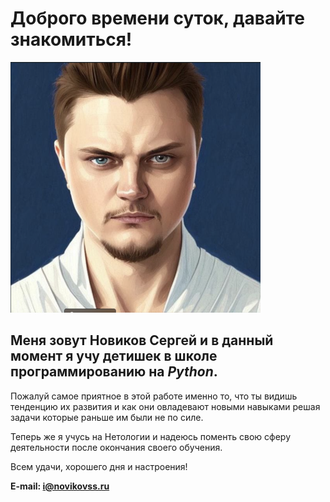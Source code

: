 # Доброго времени суток, давайте знакомиться!

!["Это Я)"](/photo.png)

## Меня зовут Новиков Сергей и в данный момент я учу детишек в школе программированию на *Python*.

Пожалуй самое приятное в этой работе именно то, что ты видишь тенденцию их развития и как они овладевают новыми навыками решая задачи которые раньше им были не по силе.

Теперь же я учусь на Нетологии и надеюсь поменть свою сферу деятельности после окончания своего обучения.

Всем удачи, хорошего дня и настроения!

**E-mail: i@novikovss.ru**